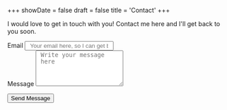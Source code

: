 +++
showDate = false
draft = false
title = 'Contact'
+++

I would love to get in touch with you! Contact me here and I'll get back to you soon.

<form action="https://formspree.io/f/mzzbrnze" method="post" class="max-w-2xl mx-auto p-6 rounded-lg shadow-lg">
  <div class="mb-4">
    <label for="email" class="block text-lg font-semibold">Email</label>
    <input name="email" id="email" type="email" required placeholder="Your email here, so I can get back to you" class="w-full p-3 mt-2 border border-gray-300 rounded-lg focus:ring-2 focus:ring-blue-500 focus:border-transparent" style="color: black; padding-left: 10px; padding-right: 10px;" />
  </div>

  <div class="mb-4">
    <label for="message" class="block text-lg font-semibold">Message</label>
    <textarea name="message" id="message" rows="5" required placeholder="Write your message here" class="w-full p-3 mt-2 border border-gray-300 rounded-lg focus:ring-2 focus:ring-blue-500 focus:border-transparent" style="color: black; padding-left: 10px; padding-right: 10px;"></textarea>
  </div>

  <button type="submit" class="w-full py-3 mt-4 rounded-lg hover:bg-gray-200 focus:ring-4 focus:ring-gray-300">Send Message</button>
</form>

